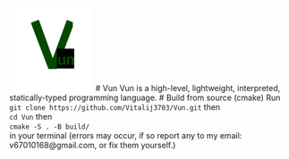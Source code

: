 <img src="logo.png" alt="Vun logo" width="150"/>
# Vun
Vun is a high-level, lightweight, interpreted, statically-typed programming language. 
# Build from source (cmake)
Run<br>
<code>git clone https://github.com/Vitalij3703/Vun.git</code>
then<br>
<code>cd Vun</code>
then<br>
<code>cmake -S . -B build/</code><br>
in your terminal (errors may occur, if so report any to my email: v67010168@gmail.com, or fix them yourself.)


